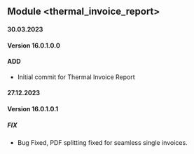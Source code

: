 ## Module <thermal_invoice_report>

#### 30.03.2023
#### Version 16.0.1.0.0
#### ADD
- Initial commit for Thermal Invoice Report

#### 27.12.2023
#### Version 16.0.1.0.1
##### FIX
- Bug Fixed, PDF splitting fixed for seamless single invoices.
